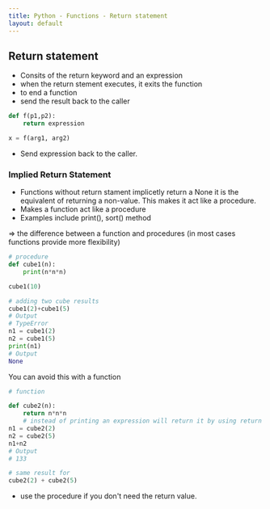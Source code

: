 ```yaml
---
title: Python - Functions - Return statement
layout: default
---
```


## Return statement

* Consits of the return keyword and an expression
* when the return stement executes, it exits the function
* to end a function
* send the result back to the caller

```python
def f(p1,p2):
    return expression

x = f(arg1, arg2)
```

* Send expression back to the caller.

### Implied Return Statement

* Functions without return stament implicetly return a None
  it is the equivalent of returning a non-value. This makes it act like a procedure.
* Makes a function act like a procedure
* Examples include print(), sort() method

=> the difference between a function and procedures (in most cases functions provide more flexibility)

```python
# procedure
def cube1(n):
    print(n*n*n)

cube1(10)

# adding two cube results
cube1(2)+cube1(5)
# Output
# TypeError
n1 = cube1(2)
n2 = cube1(5)
print(n1)
# Output
None
```

You can avoid this with a function

```python
# function

def cube2(n):
    return n*n*n
    # instead of printing an expression will return it by using return
n1 = cube2(2)
n2 = cube2(5)
n1+n2
# Output
# 133

# same result for 
cube2(2) + cube2(5)
```

* use the procedure if you don't need the return value.
